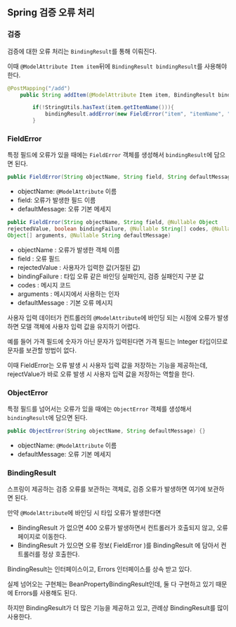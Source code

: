 ## Spring 검증 오류 처리

### 검증

검증에 대한 오류 처리는 `BindingResult`를 통해 이뤄진다.

이때 `@ModelAttribute Item item`뒤에 `BindingResult bindingResult`를 사용해야 한다.

```java
@PostMapping("/add")
    public String addItem(@ModelAttribute Item item, BindingResult bindingResult, RedirectAttributes redirectAttributes, Model model) {

        if(!StringUtils.hasText(item.getItemName())){
            bindingResult.addError(new FieldError("item", "itemName", "상품 이름은 필수입니다."))
        }
```

### FieldError

특정 필드에 오류가 있을 때에는 `FieldError` 객체를 생성해서 `bindingResult`에 담으면 된다.

```java
public FieldError(String objectName, String field, String defaultMessage) {}
```

- objectName: `@ModelAttribute` 이름
- field: 오류가 발생한 필드 이름
- defaultMessage: 오류 기본 메세지

```java
public FieldError(String objectName, String field, @Nullable Object 
rejectedValue, boolean bindingFailure, @Nullable String[] codes, @Nullable
Object[] arguments, @Nullable String defaultMessage)
```

- objectName : 오류가 발생한 객체 이름
- field : 오류 필드
- rejectedValue : 사용자가 입력한 값(거절된 값)
- bindingFailure : 타입 오류 같은 바인딩 실패인지, 검증 실패인지 구분 값
- codes : 메시지 코드
- arguments : 메시지에서 사용하는 인자
- defaultMessage : 기본 오류 메시지

사용자 입력 데이터가 컨트롤러의 `@ModelAttribute`에 바인딩 되는 시점에 오류가 발생하면 모델 객체에 사용자 입력 값을 유지하기 어렵다. 

예를 들어 가격 필드에 숫자가 아닌 문자가 입력된다면 가격 필드는 Integer 타입이므로 문자를 보관할 방법이 없다.

이때 FieldError는 오류 발생 시 사용자 입력 값을 저장하는 기능을 제공하는데, rejectValue가 바로 오류 발생 시 사용자 입력 값을 저장하는 역할을 한다.

### ObjectError

특정 필드를 넘어서는 오류가 있을 때에는 `ObjectError` 객체를 생성해서 `bindingResult`에 담으면 된다.

```java
public ObjectError(String objectName, String defaultMessage) {}
```

- objectName: `@ModelAttribute` 이름
- defaultMessage: 오류 기본 메세지

### BindingResult

스프링이 제공하는 검증 오류를 보관하는 객체로, 검증 오류가 발생하면 여기에 보관하면 된다.

만약 `@ModelAttribute`에 바인딩 시 타입 오류가 발생한다면

- BindingResult 가 없으면 400 오류가 발생하면서 컨트롤러가 호출되지 않고, 오류 페이지로
이동한다.
- BindingResult 가 있으면 오류 정보( FieldError )를 BindingResult 에 담아서 컨트롤러를
정상 호출한다.

BindingResult는 인터페이스이고, Errors 인터페이스를 상속 받고 있다.

실제 넘어오는 구현체는 BeanPropertyBindingResult인데, 둘 다 구현하고 있기 때문에 Errors를 사용해도 된다. 

하지만 BindingResult가 더 많은 기능을 제공하고 있고, 관례상 BindingResult를 많이 사용한다.